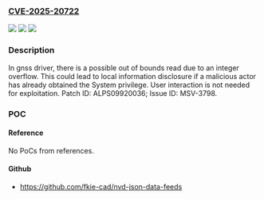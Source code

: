 ### [CVE-2025-20722](https://cve.mitre.org/cgi-bin/cvename.cgi?name=CVE-2025-20722)
![](https://img.shields.io/static/v1?label=Product&message=MT6835%2C%20MT6878%2C%20MT6886%2C%20MT6897%2C%20MT6899%2C%20MT6980D%2C%20MT6985%2C%20MT6989%2C%20MT6990%2C%20MT6991%2C%20MT8676%2C%20MT8678%2C%20MT8775%2C%20MT8791T%2C%20MT8796%2C%20MT8873&color=blue)
![](https://img.shields.io/static/v1?label=Version&message=Android%2014.0%2C%2015.0%20%2F%20openWRT%2021.02%2C%2023.05%20%2F%20RDKB%2024Q1%20&color=brightgreen)
![](https://img.shields.io/static/v1?label=Vulnerability&message=CWE-190%20Integer%20Overflow&color=brightgreen)

### Description

In gnss driver, there is a possible out of bounds read due to an integer overflow. This could lead to local information disclosure if a malicious actor has already obtained the System privilege. User interaction is not needed for exploitation. Patch ID: ALPS09920036; Issue ID: MSV-3798.

### POC

#### Reference
No PoCs from references.

#### Github
- https://github.com/fkie-cad/nvd-json-data-feeds

